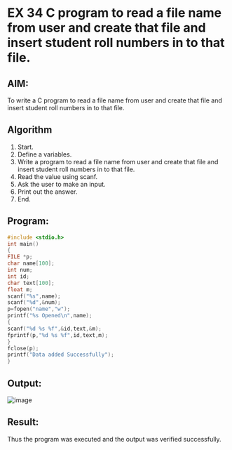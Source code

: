 # EX 34 C program to read a file name from user and create that file and insert student roll numbers in to that file.
## AIM:
To write a C program to read a file name from user and create that file and insert student roll numbers in to that file.

## Algorithm
1. Start.
2. Define a variables.
3. Write a program to read a file name from user and create that file and insert student 
roll numbers in to that file.
4. Read the value using scanf.
5. Ask the user to make an input.
6. Print out the answer.
7. End.  

## Program:
```c
#include <stdio.h> 
int main()
{
FILE *p;
char name[100]; 
int num;
int id;
char text[100]; 
float m; 
scanf("%s",name);
scanf("%d",&num);
p=fopen("name","w"); 
printf("%s Opened\n",name);
{
scanf("%d %s %f",&id,text,&m); 
fprintf(p,"%d %s %f",id,text,m);
}
fclose(p);
printf("Data added Successfully");
}
```

## Output:

![image](https://github.com/user-attachments/assets/f65cd13e-85ee-41f4-b5cb-7d10354be1ba)


## Result:
Thus the program was executed and the output was verified successfully.
